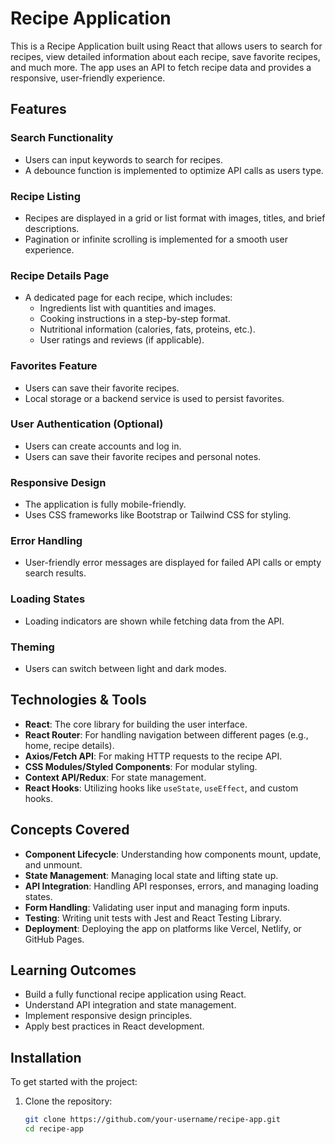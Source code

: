 # Recipe Application

This is a Recipe Application built using React that allows users to search for recipes, view detailed information about each recipe, save favorite recipes, and much more. The app uses an API to fetch recipe data and provides a responsive, user-friendly experience.

## Features

### Search Functionality
- Users can input keywords to search for recipes.
- A debounce function is implemented to optimize API calls as users type.

### Recipe Listing
- Recipes are displayed in a grid or list format with images, titles, and brief descriptions.
- Pagination or infinite scrolling is implemented for a smooth user experience.

### Recipe Details Page
- A dedicated page for each recipe, which includes:
  - Ingredients list with quantities and images.
  - Cooking instructions in a step-by-step format.
  - Nutritional information (calories, fats, proteins, etc.).
  - User ratings and reviews (if applicable).

### Favorites Feature
- Users can save their favorite recipes.
- Local storage or a backend service is used to persist favorites.

### User Authentication (Optional)
- Users can create accounts and log in.
- Users can save their favorite recipes and personal notes.

### Responsive Design
- The application is fully mobile-friendly.
- Uses CSS frameworks like Bootstrap or Tailwind CSS for styling.

### Error Handling
- User-friendly error messages are displayed for failed API calls or empty search results.

### Loading States
- Loading indicators are shown while fetching data from the API.

### Theming
- Users can switch between light and dark modes.

## Technologies & Tools

- **React**: The core library for building the user interface.
- **React Router**: For handling navigation between different pages (e.g., home, recipe details).
- **Axios/Fetch API**: For making HTTP requests to the recipe API.
- **CSS Modules/Styled Components**: For modular styling.
- **Context API/Redux**: For state management.
- **React Hooks**: Utilizing hooks like `useState`, `useEffect`, and custom hooks.

## Concepts Covered

- **Component Lifecycle**: Understanding how components mount, update, and unmount.
- **State Management**: Managing local state and lifting state up.
- **API Integration**: Handling API responses, errors, and managing loading states.
- **Form Handling**: Validating user input and managing form inputs.
- **Testing**: Writing unit tests with Jest and React Testing Library.
- **Deployment**: Deploying the app on platforms like Vercel, Netlify, or GitHub Pages.

## Learning Outcomes

- Build a fully functional recipe application using React.
- Understand API integration and state management.
- Implement responsive design principles.
- Apply best practices in React development.

## Installation

To get started with the project:

1. Clone the repository:
   ```bash
   git clone https://github.com/your-username/recipe-app.git
   cd recipe-app
